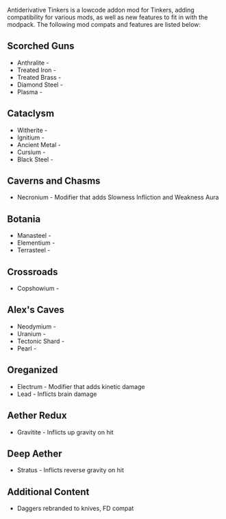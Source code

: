 
Antiderivative Tinkers is a lowcode addon mod for Tinkers, adding compatibility for various mods, as well as new features to fit in with the modpack. The following mod compats and features are listed below:

## Scorched Guns

- Anthralite - 
- Treated Iron - 
- Treated Brass - 
- Diamond Steel - 
- Plasma - 

## Cataclysm

- Witherite - 
- Ignitium - 
- Ancient Metal - 
- Cursium - 
- Black Steel - 

## Caverns and Chasms

- Necronium - Modifier that adds Slowness Infliction and Weakness Aura

## Botania

- Manasteel - 
- Elementium - 
- Terrasteel - 

## Crossroads

- Copshowium - 

## Alex's Caves

- Neodymium - 
- Uranium - 
- Tectonic Shard - 
- Pearl - 

## Oreganized

- Electrum - Modifier that adds kinetic damage
- Lead - Inflicts brain damage

## Aether Redux

- Gravitite - Inflicts up gravity on hit

## Deep Aether

- Stratus - Inflicts reverse gravity on hit

## Additional Content

- Daggers rebranded to knives, FD compat